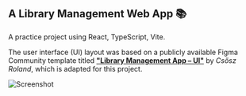 ## A Library Management Web App 📚

A practice project using React, TypeScript, Vite.

The user interface (UI) layout was based on a publicly available Figma Community template titled [**"Library Management App – UI"**](https://www.figma.com/community/file/1121145214000676475) by *Csősz Roland*, which is adapted for this project.

![Screenshot](https://github.com/user-attachments/assets/76210865-3778-4fd1-9196-1d1c8c80fee5)
